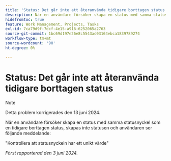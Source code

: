 ```yaml
---
title: 'Status: Det går inte att återanvända tidigare borttagen status'
description: När en användare försöker skapa en status med samma statusnyckel som en tidigare borttagen status, skapas inte statusen och användaren ser ett meddelande.
hidefromtoc: true
feature: Work Management, Projects, Tasks
exl-id: 7ca79d9f-7dcf-4e15-a916-6252065a2763
source-git-commit: 1bc69d197e26e8c5543ad03164ebca1839789274
workflow-type: tm+mt
source-wordcount: '90'
ht-degree: 0%

---
```


# Status: Det går inte att återanvända tidigare borttagen status

>[!NOTE]
>
>Detta problem korrigerades den 13 juni 2024.

När en användare försöker skapa en status med samma statusnyckel som en tidigare borttagen status, skapas inte statusen och användaren ser följande meddelande:

&quot;Kontrollera att statusnyckeln har ett unikt värde&quot;

_Först rapporterad den 3 juni 2024._
